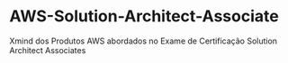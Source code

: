 # AWS-Solution-Architect-Associate
Xmind dos Produtos AWS abordados no Exame de Certificação Solution Architect Associates
